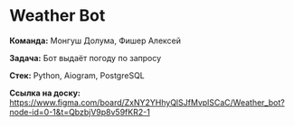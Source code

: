 # Weather Bot
**Команда:** Монгуш Долума, Фишер Алексей

**Задача:** Бот выдаёт погоду по запросу  

**Стек:** Python, Aiogram, PostgreSQL

**Ссылка на доску:** https://www.figma.com/board/ZxNY2YHhyQlSJfMvplSCaC/Weather_bot?node-id=0-1&t=QbzbjV9p8v59fKR2-1
